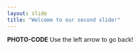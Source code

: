 ```yaml
---
layout: slide
title: "Welcome to our second slide!"
---
```

**PHOTO-CODE**
Use the left arrow to go back!
